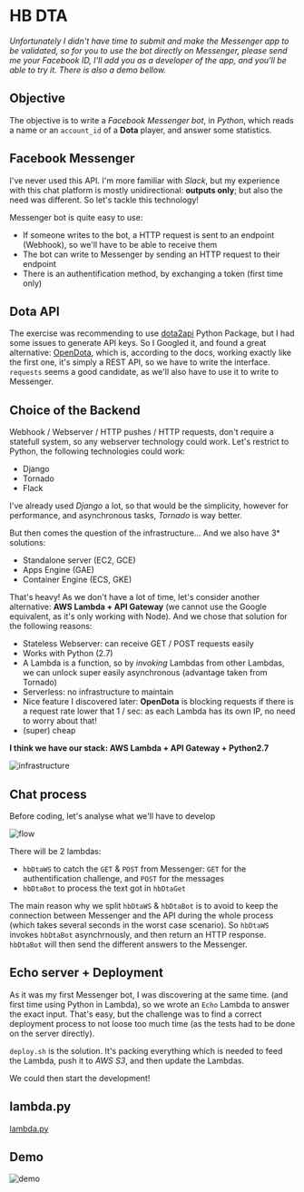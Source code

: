 # HB DTA

*Unfortunately I didn't have time to submit and make the Messenger app to be validated, so for you to use the bot directly on Messenger, please send me your Facebook ID, I'll add you as a developer of the app, and you'll be able to try it. There is also a demo bellow.*

## Objective

The objective is to write a *Facebook Messenger bot*, in *Python*, which reads a name or an `account_id` of a **Dota** player, and answer some statistics.

## Facebook Messenger

I've never used this API. I'm more familiar with *Slack*, but my experience with this chat platform is mostly unidirectional: **outputs only**; but also the need was different. So let's tackle this technology!

Messenger bot is quite easy to use:
- If someone writes to the bot, a HTTP request is sent to an endpoint (Webhook), so we'll have to be able to receive them
- The bot can write to Messenger by sending an HTTP request to their endpoint
- There is an authentification method, by exchanging a token (first time only)

## Dota API

The exercise was recommending to use [dota2api](http://dota2api.readthedocs.io/en/latest/index.html) Python Package, but I had some issues to generate API keys. So I Googled it, and found a great alternative: [OpenDota](https://docs.opendota.com/), which is, according to the docs, working exactly like the first one, it's simply a REST API, so we have to write the interface. `requests` seems a good candidate, as we'll also have to use it to write to Messenger.

## Choice of the Backend

Webhook / Webserver / HTTP pushes / HTTP requests, don't require a statefull system, so any webserver technology could work. Let's restrict to Python, the following technologies could work:

- Django
- Tornado
- Flack

I've already used *Django* a lot, so that would be the simplicity, however for performance, and asynchronous tasks, *Tornado* is way better.

But then comes the question of the infrastructure... And we also have 3* solutions:

- Standalone server (EC2, GCE)
- Apps Engine (GAE)
- Container Engine (ECS, GKE)

That's heavy! As we don't have a lot of time, let's consider another alternative: **AWS Lambda + API Gateway** (we cannot use the Google equivalent, as it's only working with Node). And we chose that solution for the following reasons:

- Stateless Webserver: can receive GET / POST requests easily
- Works with Python (2.7)
- A Lambda is a function, so by *invoking* Lambdas from other Lambdas, we can unlock super easily asynchronous (advantage taken from Tornado)
- Serverless: no infrastructure to maintain
- Nice feature I discovered later: **OpenDota** is blocking requests if there is a request rate lower that 1 / sec: as each Lambda has its own IP, no need to worry about that!
- (super) cheap

**I think we have our stack: AWS Lambda + API Gateway + Python2.7**

![infrastructure](https://www.dropbox.com/s/hty9db1vhmm1wm4/infrastructure.jpg?dl=1)

## Chat process

Before coding, let's analyse what we'll have to develop

![flow](https://www.dropbox.com/s/iypbrdn87o7jszj/Screenshot%202017-03-27%2015.20.37.png?dl=1)

There will be 2 lambdas:

- `hbDtaWS` to catch the `GET` & `POST` from Messenger: `GET` for the authentification challenge, and `POST` for the messages
- `hbDtaBot` to process the text got in `hbDtaGet`

The main reason why we split `hbDtaWS` & `hbDtaBot` is to avoid to keep the connection between Messenger and the API during the whole process (which takes several seconds in the worst case scenario). So 
`hbDtaWS` invokes `hbDtaBot` asynchrnously, and then return an HTTP response. `hbDtaBot` will then send the different answers to the Messenger.

## Echo server + Deployment

As it was my first Messenger bot, I was discovering at the same time. (and first time using Python in Lambda), so we wrote an `Echo` Lambda to answer the exact input. That's easy, but the challenge was to find a correct deployment process to not loose too much time (as the tests had to be done on the server directly).

`deploy.sh` is the solution. It's packing everything which is needed to feed the Lambda, push it to *AWS S3*, and then update the Lambdas.

We could then start the development!

## lambda.py

[lambda.py](https://github.com/aeud/hb-dta/blob/master/lambda/api/lambda.py)

## Demo

![demo](https://www.dropbox.com/s/f5r5v6npgm73sm1/test-chat.gif?dl=1)